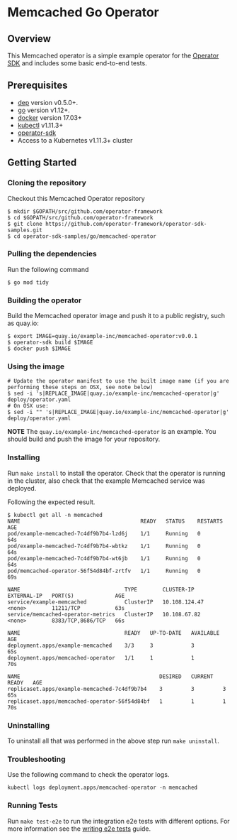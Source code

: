# Memcached Go Operator

## Overview

This Memcached operator is a simple example operator for the [Operator SDK][operator_sdk] and includes some basic end-to-end tests.

## Prerequisites

- [dep][dep_tool] version v0.5.0+.
- [go][go_tool] version v1.12+.
- [docker][docker_tool] version 17.03+
- [kubectl][kubectl_tool] v1.11.3+
- [operator-sdk][operator_install]
- Access to a Kubernetes v1.11.3+ cluster

## Getting Started

### Cloning the repository

Checkout this Memcached Operator repository

```
$ mkdir $GOPATH/src/github.com/operator-framework
$ cd $GOPATH/src/github.com/operator-framework
$ git clone https://github.com/operator-framework/operator-sdk-samples.git
$ cd operator-sdk-samples/go/memcached-operator
```
### Pulling the dependencies

Run the following command

```
$ go mod tidy
```

### Building the operator

Build the Memcached operator image and push it to a public registry, such as quay.io:

```
$ export IMAGE=quay.io/example-inc/memcached-operator:v0.0.1
$ operator-sdk build $IMAGE
$ docker push $IMAGE
```

### Using the image

```
# Update the operator manifest to use the built image name (if you are performing these steps on OSX, see note below)
$ sed -i 's|REPLACE_IMAGE|quay.io/example-inc/memcached-operator|g' deploy/operator.yaml
# On OSX use:
$ sed -i "" 's|REPLACE_IMAGE|quay.io/example-inc/memcached-operator|g' deploy/operator.yaml
```

**NOTE** The `quay.io/example-inc/memcached-operator` is an example. You should build and push the image for your repository.

### Installing

Run `make install` to install the operator. Check that the operator is running in the cluster, also check that the example Memcached service was deployed.

Following the expected result.

```shell
$ kubectl get all -n memcached 
NAME                                      READY   STATUS    RESTARTS   AGE
pod/example-memcached-7c4df9b7b4-lzd6j    1/1     Running   0          64s
pod/example-memcached-7c4df9b7b4-wbtkz    1/1     Running   0          64s
pod/example-memcached-7c4df9b7b4-wt6jb    1/1     Running   0          64s
pod/memcached-operator-56f54d84bf-zrtfv   1/1     Running   0          69s

NAME                                 TYPE        CLUSTER-IP      EXTERNAL-IP   PORT(S)             AGE
service/example-memcached            ClusterIP   10.108.124.47   <none>        11211/TCP           63s
service/memcached-operator-metrics   ClusterIP   10.108.67.82    <none>        8383/TCP,8686/TCP   66s

NAME                                 READY   UP-TO-DATE   AVAILABLE   AGE
deployment.apps/example-memcached    3/3     3            3           65s
deployment.apps/memcached-operator   1/1     1            1           70s

NAME                                            DESIRED   CURRENT   READY   AGE
replicaset.apps/example-memcached-7c4df9b7b4    3         3         3       65s
replicaset.apps/memcached-operator-56f54d84bf   1         1         1       70s
```

### Uninstalling

To uninstall all that was performed in the above step run `make uninstall`.

### Troubleshooting

Use the following command to check the operator logs.

```shell
kubectl logs deployment.apps/memcached-operator -n memcached
```

### Running Tests

Run `make test-e2e` to run the integration e2e tests with different options. For
more information see the [writing e2e tests](https://github.com/operator-framework/operator-sdk/blob/master/doc/test-framework/writing-e2e-tests.md) guide.

[dep_tool]: https://golang.github.io/dep/docs/installation.html
[go_tool]: https://golang.org/dl/
[kubectl_tool]: https://kubernetes.io/docs/tasks/tools/install-kubectl/
[docker_tool]: https://docs.docker.com/install/
[operator_sdk]: https://github.com/operator-framework/operator-sdk
[operator_install]: https://github.com/operator-framework/operator-sdk/blob/master/doc/user/install-operator-sdk.md
